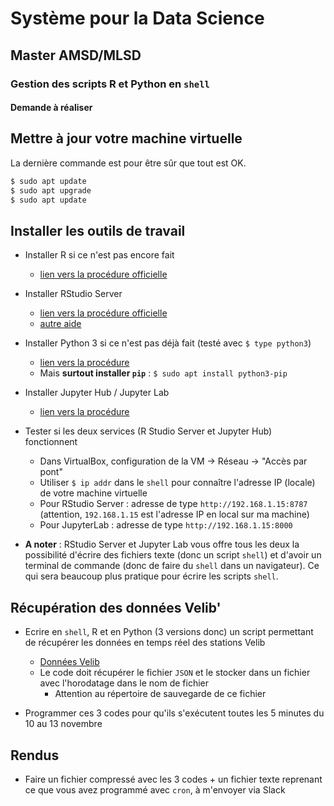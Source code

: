 # Système pour la Data Science

## Master AMSD/MLSD

### Gestion des scripts R et Python en `shell`

#### Demande à réaliser

## Mettre à jour votre machine virtuelle

La dernière commande est pour être sûr que tout est OK.

```bash
$ sudo apt update
$ sudo apt upgrade
$ sudo apt update
```

## Installer les outils de travail

- Installer R si ce n'est pas encore fait
    - [lien vers la procédure officielle](https://cloud.r-project.org/bin/linux/ubuntu/)
    
- Installer RStudio Server
    - [lien vers la procédure officielle](https://posit.co/download/rstudio-server/)
    - [autre aide](https://www.r-bloggers.com/2015/01/installing-rstudio-server-on-ubuntu-server/)

- Installer Python 3 si ce n'est pas déjà fait (testé avec `$ type python3`)
    - [lien vers la procédure](https://docs.python-guide.org/starting/install3/linux/)
    - Mais **surtout installer `pip`** : `$ sudo apt install python3-pip`

- Installer Jupyter Hub / Jupyter Lab
    - [lien vers la procédure](https://jupyterhub.readthedocs.io/en/stable/)


- Tester si les deux services (R Studio Server et Jupyter Hub) fonctionnent
    - Dans VirtualBox, configuration de la VM -> Réseau -> "Accès par pont"
    - Utiliser `$ ip addr` dans le `shell` pour connaître l'adresse IP (locale) de votre machine virtuelle
    - Pour RStudio Server : adresse de type `http://192.168.1.15:8787` (attention, `192.168.1.15` est l'adresse IP en local sur ma machine)
    - Pour JupyterLab : adresse de type `http://192.168.1.15:8000`

- **A noter** : RStudio Server et Jupyter Lab vous offre tous les deux la possibilité d'écrire des fichiers texte (donc un script `shell`) et d'avoir un terminal de commande (donc de faire du `shell` dans un navigateur). Ce qui sera beaucoup plus pratique pour écrire les scripts `shell`.

## Récupération des données Velib'

- Ecrire en `shell`, R et en Python (3 versions donc) un script permettant de récupérer les données en temps réel des stations Velib
    - [Données Velib](https://opendata.paris.fr/explore/dataset/velib-disponibilite-en-temps-reel/information/?disjunctive.name&disjunctive.is_installed&disjunctive.is_renting&disjunctive.is_returning&disjunctive.nom_arrondissement_communes)
    - Le code doit récupérer le fichier `JSON` et le stocker dans un fichier avec l'horodatage dans le nom de fichier
        - Attention au répertoire de sauvegarde de ce fichier
    
- Programmer ces 3 codes pour qu'ils s'exécutent toutes les 5 minutes du 10 au 13 novembre

## Rendus

- Faire un fichier compressé avec les 3 codes + un fichier texte reprenant ce que vous avez programmé avec `cron`, à m'envoyer via Slack


